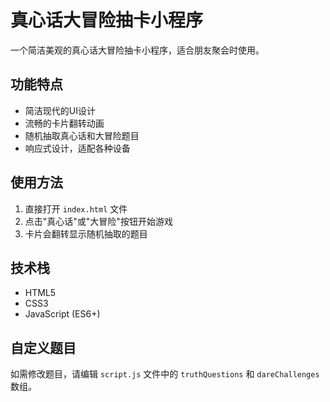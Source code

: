# 真心话大冒险抽卡小程序

一个简洁美观的真心话大冒险抽卡小程序，适合朋友聚会时使用。

## 功能特点

- 简洁现代的UI设计
- 流畅的卡片翻转动画
- 随机抽取真心话和大冒险题目
- 响应式设计，适配各种设备

## 使用方法

1. 直接打开 `index.html` 文件
2. 点击"真心话"或"大冒险"按钮开始游戏
3. 卡片会翻转显示随机抽取的题目

## 技术栈

- HTML5
- CSS3
- JavaScript (ES6+)

## 自定义题目

如需修改题目，请编辑 `script.js` 文件中的 `truthQuestions` 和 `dareChallenges` 数组。 